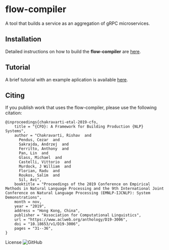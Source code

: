 # flow-compiler
A tool that builds a service as an aggregation of gRPC microservices.

## Installation
Detailed instructions on how to build the **flow-compiler** are [here](flowc/README.md).

## Tutorial 
A brief tutorial with an example aplication is available [here](HOWTO-FLOW.md).

## Citing

If you publish work that uses the flow-compiler, please use the following citation:
```
@inproceedings{chakravarti-etal-2019-cfo,
    title = "{CFO}: A Framework for Building Production {NLP} Systems",
    author = "Chakravarti, Rishav  and
      Pendus, Cezar  and
      Sakrajda, Andrzej  and
      Ferritto, Anthony  and
      Pan, Lin  and
      Glass, Michael  and
      Castelli, Vittorio  and
      Murdock, J William  and
      Florian, Radu  and
      Roukos, Salim  and
      Sil, Avi",
    booktitle = "Proceedings of the 2019 Conference on Empirical Methods in Natural Language Processing and the 9th International Joint Conference on Natural Language Processing (EMNLP-IJCNLP): System Demonstrations",
    month = nov,
    year = "2019",
    address = "Hong Kong, China",
    publisher = "Association for Computational Linguistics",
    url = "https://www.aclweb.org/anthology/D19-3006",
    doi = "10.18653/v1/D19-3006",
    pages = "31--36",
}
```
License ![GitHub](https://img.shields.io/github/IBM/flow-compiler)
